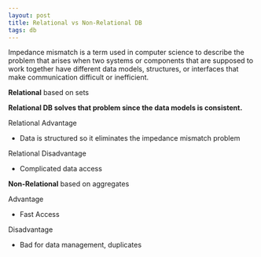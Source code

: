 ```yaml
---
layout: post
title: Relational vs Non-Relational DB
tags: db
---
```


Impedance mismatch is a term used in computer science to describe the problem that arises when two systems or components that are supposed to work together have different data models, structures, or interfaces that make communication difficult or inefficient.

**Relational** based on sets

**Relational DB solves that problem since the data models is consistent.**

Relational Advantage
- Data is structured so it eliminates the impedance mismatch problem

Relational Disadvantage
- Complicated data access


**Non-Relational** based on aggregates

Advantage
- Fast Access

Disadvantage
- Bad for data management, duplicates
